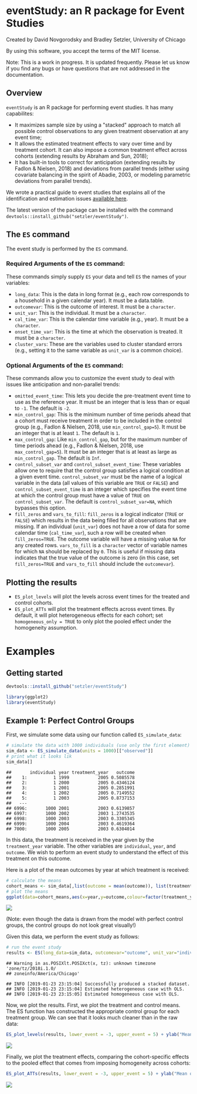 eventStudy: an R package for Event Studies
================

Created by David Novgorodsky and Bradley Setzler, University of Chicago

By using this software, you accept the terms of the MIT license.

Note: This is a work in progress. It is updated frequently. Please let us know if you find any bugs or have questions that are not addressed in the documentation.

Overview
--------

`eventStudy` is an R package for performing event studies. It has many capabilites:

-   It maximizes sample size by using a "stacked" approach to match all possible control observations to any given treatment observation at any event time;
-   It allows the estimated treatment effects to vary over time and by treatment cohort. It can also impose a common treatment effect across cohorts (extending results by Abraham and Sun, 2018);
-   It has built-in tools to correct for anticipation (extending results by Fadlon & Nielsen, 2018) and deviations from parallel trends (either using covariate balancing in the spirit of Abadie, 2003, or modeling parametric deviations from parallel trends).

We wrote a practical guide to event studies that explains all of the identification and estimation issues [available here](https://github.com/setzler/eventStudy/blob/master/guide/event_study_guide.pdf).

The latest version of the package can be installed with the command `devtools::install_github("setzler/eventStudy")`.

The `ES` command
----------------

The event study is performed by the `ES` command.

### Required Arguments of the `ES` command:

These commands simply supply `ES` your data and tell `ES` the names of your variables:

-   `long_data`: This is the data in long format (e.g., each row corresponds to a household in a given calendar year). It must be a data.table.
-   `outcomevar`: This is the outcome of interest. It must be a `character`.
-   `unit_var`: This is the individual. It must be a `character`.
-   `cal_time_var`: This is the calendar time variable (e.g., year). It must be a `character`.
-   `onset_time_var`: This is the time at which the observation is treated. It must be a `character`.
-   `cluster_vars`: These are the variables used to cluster standard errors (e.g., setting it to the same variable as `unit_var` is a common choice).

### Optional Arguments of the `ES` command:

These commands allow you to customize the event study to deal with issues like anticipation and non-parallel trends:

-   `omitted_event_time`: This lets you decide the pre-treatment event time to use as the reference year. It must be an integer that is less than or equal to `-1`. The default is `-2`.
-   `min_control_gap`: This is the minimum number of time periods ahead that a cohort must receive treatment in order to be included in the control group (e.g., Fadlon & Nielsen, 2018, use `min_control_gap=5`). It must be an integer that is at least `1`. The default is `1`.
-   `max_control_gap`: Like `min_control_gap`, but for the maximum number of time periods ahead (e.g., Fadlon & Nielsen, 2018, use `max_control_gap=5`). It must be an integer that is at least as large as `min_control_gap`. The default is `Inf`.
-   `control_subset_var` and `control_subset_event_time`: These variables allow one to require that the control group satisfies a logical condition at a given event time. `control_subset_var` must be the name of a logical variable in the data (all values of this variable are `TRUE` or `FALSE`) and `control_subset_event_time` is an integer which specifies the event time at which the control group must have a value of `TRUE` on `control_subset_var`. The default is `control_subset_var=NA`, which bypasses this option.
-   `fill_zeros` and `vars_to_fill`: `fill_zeros` is a logical indicator (`TRUE` or `FALSE`) which results in the data being filled for all observations that are missing. If an individual (`unit_var`) does not have a row of data for some calendar time (`cal_time_var`), such a row will be created when `fill_zeros=TRUE`. The outcome variable will have a missing value `NA` for any created rows. `vars_to_fill` is a `character` vector of variable names for which `NA` should be replaced by `0`. This is useful if missing data indicates that the true value of the outcome is zero (in this case, set `fill_zeros=TRUE` and `vars_to_fill` should include the `outcomevar`).

Plotting the results
--------------------

-   `ES_plot_levels` will plot the levels across event times for the treated and control cohorts.
-   `ES_plot_ATTs` will plot the treatment effects across event times. By default, it will plot heterogeneous effects for each cohort; set `homogeneous_only = TRUE` to only plot the pooled effect under the homogeneity assumption.

Examples
========

Getting started
---------------

``` r
devtools::install_github("setzler/eventStudy")
```

``` r
library(ggplot2)
library(eventStudy)
```

Example 1: Perfect Control Groups
---------------------------------

First, we simulate some data using our function called `ES_simulate_data`:

``` r
# simulate the data with 1000 individuals (use only the first element)
sim_data <- ES_simulate_data(units = 1000)[["observed"]]
# print what it looks lik
sim_data[]
```

    ##       individual year treatment_year   outcome
    ##    1:          1 1999           2005 0.5085578
    ##    2:          1 2000           2005 0.4346124
    ##    3:          1 2001           2005 0.2851991
    ##    4:          1 2002           2005 0.7149552
    ##    5:          1 2003           2005 0.8737153
    ##   ---                                         
    ## 6996:       1000 2001           2003 0.6139857
    ## 6997:       1000 2002           2003 1.2743535
    ## 6998:       1000 2003           2003 0.3305345
    ## 6999:       1000 2004           2003 0.4619364
    ## 7000:       1000 2005           2003 0.6304014

In this data, the treatment is received in the year given by the `treatment_year` variable. The other variables are `individual`, `year`, and `outcome`. We wish to perform an event study to understand the effect of this treatment on this outcome.

Here is a plot of the mean outcomes by year at which treatment is received:

``` r
# calculate the means
cohort_means <- sim_data[,list(outcome = mean(outcome)), list(treatment_year,year)]
# plot the means
ggplot(data=cohort_means,aes(x=year,y=outcome,colour=factor(treatment_year))) + geom_line() + labs(x = "Year", y = "Outcome", color = "Treatment") + theme_bw(base_size=16)
```

![](README_files/figure-markdown_github-ascii_identifiers/unnamed-chunk-4-1.png)

(Note: even though the data is drawn from the model with perfect control groups, the control groups do not look great visually!)

Given this data, we perform the event study as follows:

``` r
# run the event study
results <- ES(long_data=sim_data, outcomevar="outcome", unit_var="individual", cal_time_var="year", onset_time_var="treatment_year", cluster_vars="individual")
```

    ## Warning in as.POSIXlt.POSIXct(x, tz): unknown timezone 'zone/tz/2018i.1.0/
    ## zoneinfo/America/Chicago'

    ## INFO [2019-01-23 23:15:04] Successfully produced a stacked dataset.
    ## INFO [2019-01-23 23:15:04] Estimated heterogeneous case with OLS.
    ## INFO [2019-01-23 23:15:05] Estimated homogeneous case with OLS.

Now, we plot the results. First, we plot the treatment and control means. The ES function has constructed the appropriate control group for each treatment group. We can see that it looks much cleaner than in the raw data:

``` r
ES_plot_levels(results, lower_event = -3, upper_event = 5) + ylab("Mean of the Outcome")
```

![](README_files/figure-markdown_github-ascii_identifiers/unnamed-chunk-6-1.png)

Finally, we plot the treatment effects, comparing the cohort-specific effects to the pooled effect that comes from imposing homogeneity across cohorts:

``` r
ES_plot_ATTs(results, lower_event = -3, upper_event = 5) + ylab("Mean of the Outcome")
```

![](README_files/figure-markdown_github-ascii_identifiers/unnamed-chunk-7-1.png)
